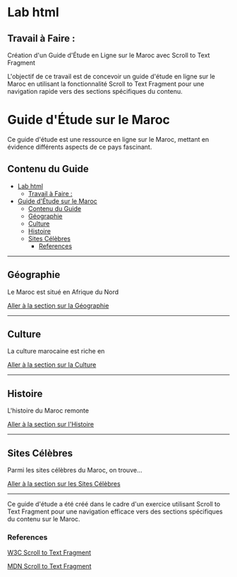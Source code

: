 # Lab html



## Travail à Faire :
 Création d'un Guide d'Étude en Ligne sur le Maroc avec Scroll to Text Fragment

L'objectif de ce travail  est de concevoir un guide d'étude en ligne sur le Maroc en utilisant la fonctionnalité Scroll to Text Fragment pour une navigation rapide vers des sections spécifiques du contenu.

# Guide d'Étude sur le Maroc

Ce guide d'étude est une ressource en ligne sur le Maroc, mettant en évidence différents aspects de ce pays fascinant.

## Contenu du Guide

- [Lab html](#lab-html)
  - [Travail à Faire :](#travail-à-faire-)
- [Guide d'Étude sur le Maroc](#guide-détude-sur-le-maroc)
  - [Contenu du Guide](#contenu-du-guide)
  - [Géographie ](#géographie-)
  - [Culture ](#culture-)
  - [Histoire ](#histoire-)
  - [Sites Célèbres ](#sites-célèbres-)
    - [References](#references)

---

## Géographie <a name="geographie"></a>

Le Maroc est situé en Afrique du Nord

[Aller à la section sur la Géographie](#geographie)

---

## Culture <a name="culture"></a>

La culture marocaine est riche en

[Aller à la section sur la Culture](#culture)

---

## Histoire <a name="histoire"></a>

L'histoire du Maroc remonte 

[Aller à la section sur l'Histoire](#histoire)

---

## Sites Célèbres <a name="sites-celèbres"></a>

Parmi les sites célèbres du Maroc, on trouve...

[Aller à la section sur les Sites Célèbres](#sites-celèbres)

---

Ce guide d'étude a été créé dans le cadre d'un exercice utilisant Scroll to Text Fragment pour une navigation efficace vers des sections spécifiques du contenu sur le Maroc.





### References 
[W3C Scroll to Text Fragment ](https://wicg.github.io/scroll-to-text-fragment/)

[MDN Scroll to Text Fragment](https://developer.mozilla.org/en-US/docs/Web/Text_fragments)
